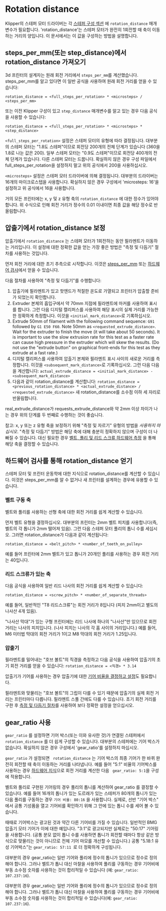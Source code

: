 # Rotation distance

Klipper의 스테퍼 모터 드라이버는 각 [스테퍼 구성 섹션](Config_Reference.md#stepper) 에 `rotation_distance` 매개변수가 필요합니다. 'rotation_distance'는 스테퍼 모터가 완전히 1회전할 때 축이 이동하는 거리의 양입니다. 이 문서에서는 이 값을 구성하는 방법을 설명합니다.

## steps_per_mm(또는 step_distance)에서 rotation_distance 가져오기

3d 프린터의 설계자는 원래 회전 거리에서 `steps_per_mm`를 계산했습니다. steps_per_mm를 알고 있다면 이 일반 공식을 사용하여 원래 회전 거리를 얻을 수 있습니다:

```
rotation_distance = <full_steps_per_rotation> * <microsteps> / <steps_per_mm>
```

또는 이전 Klipper 구성이 있고 `step_distance` 매개변수를 알고 있는 경우 다음 공식을 사용할 수 있습니다:

```
rotation_distance = <full_steps_per_rotation> * <microsteps> * <step_distance>
```

`<full_steps_per_rotation>` 설정은 스테퍼 모터의 유형에 따라 결정됩니다. 대부분의 스테퍼 모터는 "1.8도 스테퍼"이므로 회전당 200개의 전체 단계가 있습니다 (360을 1.8로 나눈 값은 200). 일부 스테퍼 모터는 "0.9도 스테퍼"이므로 회전당 400개의 전체 단계가 있습니다. 다른 스테퍼 모터는 드뭅니다. 확실하지 않은 경우 구성 파일에서 full_steps_per_rotation을 설정하지 말고 위의 공식에서 200을 사용하십시오.

`<microsteps>` 설정은 스테퍼 모터 드라이버에 의해 결정됩니다. 대부분의 드라이버는 16개의 마이크로스텝을 사용합니다. 확실하지 않은 경우 구성에서 'microsteps: 16'을 설정하고 위 공식에서 16을 사용합니다.

거의 모든 프린터에는 x, y 및 z 유형 축의 `rotation_distance` 에 대한 정수가 있어야 합니다. 위 수식으로 인해 회전 거리가 정수의 0.01 이내이면 최종 값을 해당 정수로 반올림합니다.

## 압출기에서 rotation_distance 보정

압출기에서 `rotation_distance` 는 스테퍼 모터가 1회전하는 동안 필라멘트가 이동하는 거리입니다. 이 설정에 대한 정확한 값을 얻는 가장 좋은 방법은 "측정 및 다듬기" 절차를 사용하는 것입니다.

먼저 회전 거리에 대한 초기 추측으로 시작합니다. 이것은 [steps_per_mm](#obtaining-rotation_distance-from-steps_per_mm-or-step_distance) 또는 [하드웨어 검사](#extruder)에서 얻을 수 있습니다.

다음 절차를 사용하여 "측정 및 다듬기"를 수행합니다:

1. 압출기에 필라멘트가 있고 핫엔드가 적절한 온도로 가열되고 프린터가 압출할 준비가 되었는지 확인합니다.
1. Extruder 본체의 흡입구에서 약 70mm 지점에 필라멘트에 마커를 사용하여 표시를 합니다. 그런 다음 디지털 캘리퍼스를 사용하여 해당 표시의 실제 거리를 가능한 한 정확하게 측정합니다. 이것을 `<initial_mark_distance>`로 기록하십시오.
1. Extrude 50mm of filament with the following command sequence: `G91` followed by `G1 E50 F60`. Note 50mm as `<requested_extrude_distance>`. Wait for the extruder to finish the move (it will take about 50 seconds). It is important to use the slow extrusion rate for this test as a faster rate can cause high pressure in the extruder which will skew the results. (Do not use the "extrude button" on graphical front-ends for this test as they extrude at a fast rate.)
1. 디지털 캘리퍼스를 사용하여 압출기 본체와 필라멘트 표시 사이의 새로운 거리를 측정합니다. 이것을 `<subsequent_mark_distance>`로 기록하십시오. 그런 다음 다음을 계산합니다: `actual_extrude_distance = <initial_mark_distance> - <subsequent_mark_distance>`
1. 다음과 같이 rotation_distance를 계산합니다: `rotation_distance = <previous_rotation_distance> * <actual_extrude_distance> / <requested_extrude_distance>` 새 rotation_distance를 소수점 이하 세 자리로 반올림합니다.

real_extrude_distance가 requests_extrude_distance와 약 2mm 이상 차이가 나는 경우 위의 단계를 두 번째로 수행하는 것이 좋습니다.

참고: x, y 또는 z 유형 축을 보정하기 위해 "측정 및 자르기" 유형의 방법을 *사용하지 마십시오*. "측정 및 다듬기" 방법은 해당 축에 대해 충분히 정확하지 않으며 구성이 더 나빠질 수 있습니다. 대신 필요한 경우 [벨트, 풀리 및 리드 스크류 하드웨어 측정](#obtaining-rotation_distance-by-inspecting-the-hardware) 을 통해 해당 축을 결정할 수 있습니다.

## 하드웨어 검사를 통해 rotation_distance 얻기

스테퍼 모터 및 프린터 운동학에 대한 지식으로 rotation_distance를 계산할 수 있습니다. 이것은 steps_per_mm를 알 수 없거나 새 프린터를 설계하는 경우에 유용할 수 있습니다.

### 벨트 구동 축

벨트와 풀리를 사용하는 선형 축에 대한 회전 거리를 쉽게 계산할 수 있습니다.

먼저 벨트 유형을 결정하십시오. 대부분의 프린터는 2mm 벨트 피치를 사용합니다(즉, 벨트의 각 톱니가 2mm 떨어져 있음). 그런 다음 스테퍼 모터 풀리의 톱니 수를 세십시오. 그러면 rotation_distance가 다음과 같이 계산됩니다:

```
rotation_distance = <belt_pitch> * <number_of_teeth_on_pulley>
```

예를 들어 프린터에 2mm 벨트가 있고 톱니가 20개인 풀리를 사용하는 경우 회전 거리는 40입니다.

### 리드 스크류가 있는 축

다음 공식을 사용하여 일반 리드 나사의 회전 거리를 쉽게 계산할 수 있습니다:

```
rotation_distance = <screw_pitch> * <number_of_separate_threads>
```

예를 들어, 일반적인 "T8 리드스크류"는 회전 거리가 8입니다 (피치 2mm이고 별도의 나사산 4개 있음).

"나사산 막대"가 있는 구형 프린터에는 리드 나사에 하나의 "나사산"만 있으므로 회전 거리는 나사의 피치입니다. (나사 피치는 나사의 각 홈 사이의 거리입니다.) 예를 들어, M6 미터법 막대의 회전 거리가 1이고 M8 막대의 회전 거리가 1.25입니다.

### 압출기

필라멘트를 밀어내는 "호브 볼트"의 직경을 측정하고 다음 공식을 사용하여 압출기의 초기 회전 거리를 얻을 수 있습니다: `rotation_distance = <직경> * 3.14`

압출기가 기어를 사용하는 경우 압출기에 대한 [기어 비율을 결정하고 설정](#using-a-gear_ratio)도 필요합니다.

필라멘트와 맞물리는 "호브 볼트"의 그립이 다를 수 있기 때문에 압출기의 실제 회전 거리는 프린터마다 다릅니다. 필라멘트 스풀 간에도 다를 수 있습니다. 초기 회전 거리를 구한 후 [측정 및 다듬기 절차](#calibrating-rotation_distance-on-extruders)를 사용하여 보다 정확한 설정을 얻으십시오.

## gear_ratio 사용

`gear_ratio` 를 설정하면 기어 박스(또는 이와 유사한 것)가 연결된 스테퍼에서 `rotation_distance` 를 더 쉽게 구성할 수 있습니다. 대부분의 스테퍼에는 기어 박스가 없습니다. 확실하지 않은 경우 구성에서 'gear_ratio'를 설정하지 마십시오.

`gear_ratio` 가 설정되면 ` rotation_distance` 는 기어 박스의 최종 기어가 한 바퀴 완전히 회전할 때 축이 이동하는 거리를 나타냅니다. 예를 들어 "5:1" 비율의 기어박스를 사용하는 경우 [하드웨어 지식](#obtaining-rotation_distance-by-inspecting-the-hardware)으로 회전 거리를 계산한 다음 ` gear_ratio: 5:1`을 구성에 적용합니다.

벨트와 풀리로 구현된 기어링의 경우 풀리의 톱니를 계산하여 gear_ratio 를 결정할 수 있습니다. 예를 들어 16개의 톱니가 있는 도르래가 있는 스테퍼가 80개의 톱니가 있는 다음 풀리를 구동하는 경우 `기어 비율: 80:16` 을 사용합니다. 실제로, 선반 "기어 박스" 에서 공통 기성품을 열고 기어비를 확인하기 위해 그 안에 있는 톱니 수를 세어 볼 수 있습니다.

때때로 기어박스는 광고된 것과 약간 다른 기어비를 가질 수 있습니다. 일반적인 BMG 압출기 모터 기어가 이에 대한 예입니다. "3:1"로 광고되지만 실제로는 "50:17" 기어링을 사용합니다. (공통 분모 없이 톱니 수를 사용하면 톱니가 회전할 때마다 항상 같은 방식으로 맞물리는 것이 아니므로 전체 기어 마모를 개선할 수 있습니다.) 공통 "5.18:1 유성 기어박스"는 `gear_ratio: 57:11 `로 더 정확하게 구성됩니다.

대부분의 경우 gear_ratio는 일반 기어와 풀리에 정수의 톱니가 있으므로 정수로 정의해야 합니다. 그러나 벨트가 톱니 대신 마찰을 사용하여 풀리를 구동하는 경우 기어비에 부동 소수점 숫자를 사용하는 것이 합리적일 수 있습니다 (예: `gear_ratio: 107.237:16`).

대부분의 경우 gear_ratio는 일반 기어와 풀리에 정수의 톱니가 있으므로 정수로 정의해야 합니다. 그러나 벨트가 톱니 대신 마찰을 사용하여 풀리를 구동하는 경우 기어비에 부동 소수점 숫자를 사용하는 것이 합리적일 수 있습니다(예: `gear_ratio: 107.237:16`).

